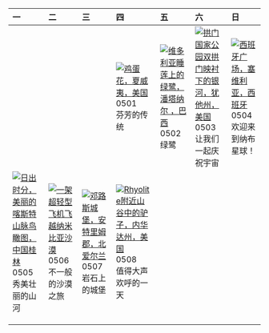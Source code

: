 | 一                                                                                                                                                                                                              | 二                                                                                                                                                                                             | 三                                                                                                                                                                                            | 四                                                                                                                                                                                                         | 五                                                                                                                                                                                     | 六                                                                                                                                                                                                 | 日                                                                                                                                                                                         |
|:---------------------------------------------------------------------------------------------------------------------------------------------------------------------------------------------------------------|:----------------------------------------------------------------------------------------------------------------------------------------------------------------------------------------------|:---------------------------------------------------------------------------------------------------------------------------------------------------------------------------------------------|:----------------------------------------------------------------------------------------------------------------------------------------------------------------------------------------------------------|:--------------------------------------------------------------------------------------------------------------------------------------------------------------------------------------|:--------------------------------------------------------------------------------------------------------------------------------------------------------------------------------------------------|:------------------------------------------------------------------------------------------------------------------------------------------------------------------------------------------|
|                                                                                                                                                                                                                |                                                                                                                                                                                               |                                                                                                                                                                                              | [![](https://www.bing.com/th?id=OHR.PinkPlumeria_ZH-CN3890147555_320x240.jpg "鸡蛋花，夏威夷，美国")](https://www.bing.com/th?id=OHR.PinkPlumeria_ZH-CN3890147555_UHD.jpg)<br>0501<br>芬芳的传统                         | [![](https://www.bing.com/th?id=OHR.BrazilHeron_ZH-CN7200229300_320x240.jpg "维多利亚睡莲上的绿鹭，潘塔纳尔 ，巴西")](https://www.bing.com/th?id=OHR.BrazilHeron_ZH-CN7200229300_UHD.jpg)<br>0502<br>绿鹭 | [![](https://www.bing.com/th?id=OHR.ArchesGalaxy_ZH-CN0954505086_320x240.jpg "拱门国家公园双拱门映衬下的银河，犹他州，美国")](https://www.bing.com/th?id=OHR.ArchesGalaxy_ZH-CN0954505086_UHD.jpg)<br>0503<br>让我们一起庆祝宇宙 | [![](https://www.bing.com/th?id=OHR.SevilleNaboo_ZH-CN1065227658_320x240.jpg "西班牙广场，塞维利亚，西班牙")](https://www.bing.com/th?id=OHR.SevilleNaboo_ZH-CN1065227658_UHD.jpg)<br>0504<br>欢迎来到纳布星球！ |
| [![](https://www.bing.com/th?id=OHR.BeginningofSummer25Y_ZH-CN2000519236_320x240.jpg "日出时分，美丽的喀斯特山脉鸟瞰图，中国桂林")](https://www.bing.com/th?id=OHR.BeginningofSummer25Y_ZH-CN2000519236_UHD.jpg)<br>0505<br>秀美壮丽的山河 | [![](https://www.bing.com/th?id=OHR.FlyoverNamibia_ZH-CN2114171516_320x240.jpg "一架超轻型飞机飞越纳米比亚沙漠")](https://www.bing.com/th?id=OHR.FlyoverNamibia_ZH-CN2114171516_UHD.jpg)<br>0506<br>不一般的沙漠之旅 | [![](https://www.bing.com/th?id=OHR.DunluceIreland_ZH-CN2412229757_320x240.jpg "邓路斯城堡，安特里姆郡，北爱尔兰")](https://www.bing.com/th?id=OHR.DunluceIreland_ZH-CN2412229757_UHD.jpg)<br>0507<br>岩石上的城堡 | [![](https://www.bing.com/th?id=OHR.RhyoliteDonkeys_ZH-CN2626127533_320x240.jpg "Rhyolite附近山谷中的驴子，内华达州，美国")](https://www.bing.com/th?id=OHR.RhyoliteDonkeys_ZH-CN2626127533_UHD.jpg)<br>0508<br>值得大声欢呼的一天 |                                                                                                                                                                                       |                                                                                                                                                                                                   |                                                                                                                                                                                           |
|                                                                                                                                                                                                                |                                                                                                                                                                                               |                                                                                                                                                                                              |                                                                                                                                                                                                           |                                                                                                                                                                                       |                                                                                                                                                                                                   |                                                                                                                                                                                           |
|                                                                                                                                                                                                                |                                                                                                                                                                                               |                                                                                                                                                                                              |                                                                                                                                                                                                           |                                                                                                                                                                                       |                                                                                                                                                                                                   |                                                                                                                                                                                           |
|                                                                                                                                                                                                                |                                                                                                                                                                                               |                                                                                                                                                                                              |                                                                                                                                                                                                           |                                                                                                                                                                                       |                                                                                                                                                                                                   |                                                                                                                                                                                           |
